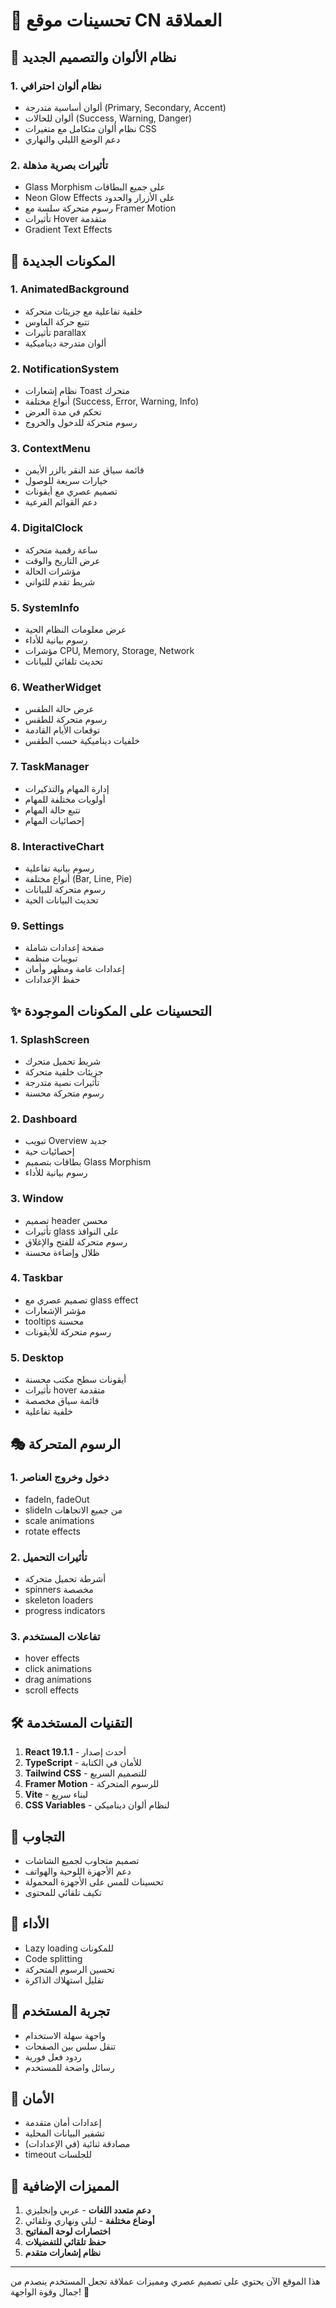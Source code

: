 # 🚀 تحسينات موقع CN العملاقة

## 🎨 نظام الألوان والتصميم الجديد

### 1. **نظام ألوان احترافي**
- ألوان أساسية متدرجة (Primary, Secondary, Accent)
- ألوان للحالات (Success, Warning, Danger)
- نظام ألوان متكامل مع متغيرات CSS
- دعم الوضع الليلي والنهاري

### 2. **تأثيرات بصرية مذهلة**
- Glass Morphism على جميع البطاقات
- Neon Glow Effects على الأزرار والحدود
- رسوم متحركة سلسة مع Framer Motion
- تأثيرات Hover متقدمة
- Gradient Text Effects

## 🎯 المكونات الجديدة

### 1. **AnimatedBackground**
- خلفية تفاعلية مع جزيئات متحركة
- تتبع حركة الماوس
- تأثيرات parallax
- ألوان متدرجة ديناميكية

### 2. **NotificationSystem**
- نظام إشعارات Toast متحرك
- أنواع مختلفة (Success, Error, Warning, Info)
- تحكم في مدة العرض
- رسوم متحركة للدخول والخروج

### 3. **ContextMenu**
- قائمة سياق عند النقر بالزر الأيمن
- خيارات سريعة للوصول
- تصميم عصري مع أيقونات
- دعم القوائم الفرعية

### 4. **DigitalClock**
- ساعة رقمية متحركة
- عرض التاريخ والوقت
- مؤشرات الحالة
- شريط تقدم للثواني

### 5. **SystemInfo**
- عرض معلومات النظام الحية
- رسوم بيانية للأداء
- مؤشرات CPU, Memory, Storage, Network
- تحديث تلقائي للبيانات

### 6. **WeatherWidget**
- عرض حالة الطقس
- رسوم متحركة للطقس
- توقعات الأيام القادمة
- خلفيات ديناميكية حسب الطقس

### 7. **TaskManager**
- إدارة المهام والتذكيرات
- أولويات مختلفة للمهام
- تتبع حالة المهام
- إحصائيات المهام

### 8. **InteractiveChart**
- رسوم بيانية تفاعلية
- أنواع مختلفة (Bar, Line, Pie)
- رسوم متحركة للبيانات
- تحديث البيانات الحية

### 9. **Settings**
- صفحة إعدادات شاملة
- تبويبات منظمة
- إعدادات عامة ومظهر وأمان
- حفظ الإعدادات

## ✨ التحسينات على المكونات الموجودة

### 1. **SplashScreen**
- شريط تحميل متحرك
- جزيئات خلفية متحركة
- تأثيرات نصية متدرجة
- رسوم متحركة محسنة

### 2. **Dashboard**
- تبويب Overview جديد
- إحصائيات حية
- بطاقات بتصميم Glass Morphism
- رسوم بيانية للأداء

### 3. **Window**
- تصميم header محسن
- تأثيرات glass على النوافذ
- رسوم متحركة للفتح والإغلاق
- ظلال وإضاءة محسنة

### 4. **Taskbar**
- تصميم عصري مع glass effect
- مؤشر الإشعارات
- tooltips محسنة
- رسوم متحركة للأيقونات

### 5. **Desktop**
- أيقونات سطح مكتب محسنة
- تأثيرات hover متقدمة
- قائمة سياق مخصصة
- خلفية تفاعلية

## 🎭 الرسوم المتحركة

### 1. **دخول وخروج العناصر**
- fadeIn, fadeOut
- slideIn من جميع الاتجاهات
- scale animations
- rotate effects

### 2. **تأثيرات التحميل**
- أشرطة تحميل متحركة
- spinners مخصصة
- skeleton loaders
- progress indicators

### 3. **تفاعلات المستخدم**
- hover effects
- click animations
- drag animations
- scroll effects

## 🛠️ التقنيات المستخدمة

1. **React 19.1.1** - أحدث إصدار
2. **TypeScript** - للأمان في الكتابة
3. **Tailwind CSS** - للتصميم السريع
4. **Framer Motion** - للرسوم المتحركة
5. **Vite** - لبناء سريع
6. **CSS Variables** - لنظام ألوان ديناميكي

## 📱 التجاوب

- تصميم متجاوب لجميع الشاشات
- دعم الأجهزة اللوحية والهواتف
- تحسينات للمس على الأجهزة المحمولة
- تكيف تلقائي للمحتوى

## 🚀 الأداء

- Lazy loading للمكونات
- Code splitting
- تحسين الرسوم المتحركة
- تقليل استهلاك الذاكرة

## 🎯 تجربة المستخدم

- واجهة سهلة الاستخدام
- تنقل سلس بين الصفحات
- ردود فعل فورية
- رسائل واضحة للمستخدم

## 🔐 الأمان

- إعدادات أمان متقدمة
- تشفير البيانات المحلية
- مصادقة ثنائية (في الإعدادات)
- timeout للجلسات

## 🌟 المميزات الإضافية

1. **دعم متعدد اللغات** - عربي وإنجليزي
2. **أوضاع مختلفة** - ليلي ونهاري وتلقائي
3. **اختصارات لوحة المفاتيح**
4. **حفظ تلقائي للتفضيلات**
5. **نظام إشعارات متقدم**

---

هذا الموقع الآن يحتوي على تصميم عصري ومميزات عملاقة تجعل المستخدم ينصدم من جمال وقوة الواجهة! 🎉